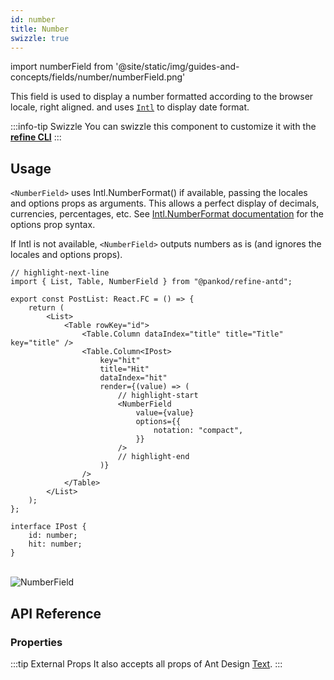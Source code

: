 ```yaml
---
id: number
title: Number
swizzle: true
---
```


import numberField from '@site/static/img/guides-and-concepts/fields/number/numberField.png'

This field is used to display a number formatted according to the browser locale, right aligned. and uses [`Intl`](https://developer.mozilla.org/en-US/docs/Web/JavaScript/Reference/Global_Objects/Intl) to display date format.

:::info-tip Swizzle
You can swizzle this component to customize it with the [**refine CLI**](/docs/packages/documentation/cli)
:::

## Usage

`<NumberField>` uses Intl.NumberFormat() if available, passing the locales and options props as arguments. This allows a perfect display of decimals, currencies, percentages, etc. See [Intl.NumberFormat documentation](https://developer.mozilla.org/en-US/docs/Web/JavaScript/Reference/Global_Objects/Intl/NumberFormat/NumberFormat) for the options prop syntax.

If Intl is not available, `<NumberField>` outputs numbers as is (and ignores the locales and options props).

```tsx
// highlight-next-line
import { List, Table, NumberField } from "@pankod/refine-antd";

export const PostList: React.FC = () => {
    return (
        <List>
            <Table rowKey="id">
                <Table.Column dataIndex="title" title="Title" key="title" />
                <Table.Column<IPost>
                    key="hit"
                    title="Hit"
                    dataIndex="hit"
                    render={(value) => (
                        // highlight-start
                        <NumberField
                            value={value}
                            options={{
                                notation: "compact",
                            }}
                        />
                        // highlight-end
                    )}
                />
            </Table>
        </List>
    );
};

interface IPost {
    id: number;
    hit: number;
}
```

<br/>
<div class="img-container">
    <div class="window">
        <div class="control red"></div>
        <div class="control orange"></div>
        <div class="control green"></div>
    </div>
    <img src={numberField} alt="NumberField" />
</div>

## API Reference

### Properties

<PropsTable module="@pankod/refine-antd/NumberField" value-description="Number value" />

:::tip External Props
It also accepts all props of Ant Design [Text](https://ant.design/components/typography/#Typography.Text).
:::